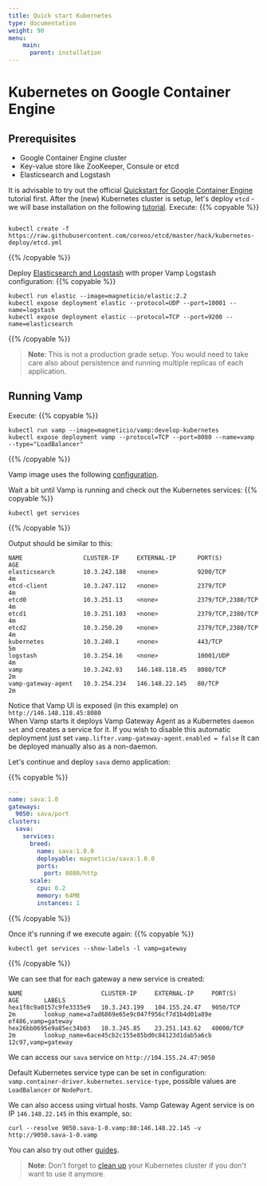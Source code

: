 ```yaml
---
title: Quick start Kubernetes
type: documentation
weight: 90
menu:
    main:
      parent: installation
---
```


# Kubernetes on Google Container Engine

## Prerequisites

- Google Container Engine cluster
- Key-value store like ZooKeeper, Consule or etcd
- Elasticsearch and Logstash

It is advisable to try out the official [Quickstart for Google Container Engine](https://cloud.google.com/container-engine/docs/quickstart) tutorial first.
After the (new) Kubernetes cluster is setup, let's deploy `etcd` - we will base installation on the following [tutorial](https://github.com/coreos/etcd/tree/master/hack/kubernetes-deploy).
Execute: 
{{% copyable %}}
```

kubectl create -f https://raw.githubusercontent.com/coreos/etcd/master/hack/kubernetes-deploy/etcd.yml
```
{{% /copyable %}}

Deploy [Elasticsearch and Logstash](https://github.com/magneticio/elastic) with proper Vamp Logstash configuration:
{{% copyable %}}
```
kubectl run elastic --image=magneticio/elastic:2.2
kubectl expose deployment elastic --protocol=UDP --port=10001 --name=logstash
kubectl expose deployment elastic --protocol=TCP --port=9200 --name=elasticsearch
```
{{% /copyable %}}

>**Note**: This is not a production grade setup. You would need to take care also about persistence and running multiple replicas of each application.

## Running Vamp

Execute:
{{% copyable %}}
```
kubectl run vamp --image=magneticio/vamp:develop-kubernetes
kubectl expose deployment vamp --protocol=TCP --port=8080 --name=vamp --type="LoadBalancer"
```
{{% /copyable %}}

Vamp image uses the following [configuration](https://github.com/magneticio/vamp-docker/blob/master/vamp-kubernetes/conf/application.conf).

Wait a bit until Vamp is running and check out the Kubernetes services:
{{% copyable %}}
```
kubectl get services
```
{{% /copyable %}}

Output should be similar to this:

```
NAME                 CLUSTER-IP     EXTERNAL-IP      PORT(S)             AGE
elasticsearch        10.3.242.188   <none>           9200/TCP            4m
etcd-client          10.3.247.112   <none>           2379/TCP            4m
etcd0                10.3.251.13    <none>           2379/TCP,2380/TCP   4m
etcd1                10.3.251.103   <none>           2379/TCP,2380/TCP   4m
etcd2                10.3.250.20    <none>           2379/TCP,2380/TCP   4m
kubernetes           10.3.240.1     <none>           443/TCP             5m
logstash             10.3.254.16    <none>           10001/UDP           4m
vamp                 10.3.242.93    146.148.118.45   8080/TCP            2m
vamp-gateway-agent   10.3.254.234   146.148.22.145   80/TCP              2m
```

Notice that Vamp UI is exposed (in this example) on `http://146.148.118.45:8080`<br>
When Vamp starts it deploys Vamp Gateway Agent as a Kubernetes `daemon set` and creates a service for it. 
If you wish to disable this automatic deployment just set `vamp.lifter.vamp-gateway-agent.enabled = false`
It can be deployed manually also as a non-daemon.

Let's continue and deploy `sava` demo application:

{{% copyable %}}
```yaml
---
name: sava:1.0
gateways:
  9050: sava/port
clusters:
  sava:
    services:
      breed:
        name: sava:1.0.0
        deployable: magneticio/sava:1.0.0
        ports:
          port: 8080/http
      scale:
        cpu: 0.2       
        memory: 64MB
        instances: 1
```
{{% /copyable %}}

Once it's running if we execute again:
{{% copyable %}}
```
kubectl get services --show-labels -l vamp=gateway
```
{{% /copyable %}}

We can see that for each gateway a new service is created:

```
NAME                      CLUSTER-IP     EXTERNAL-IP     PORT(S)     AGE       LABELS
hex1f8c9a0157c9fe3335e9   10.3.243.199   104.155.24.47   9050/TCP    2m        lookup_name=a7ad6869e65e9c047f956cf7d1b4d01a89e
ef486,vamp=gateway
hex26bb0695e9a85ec34b03   10.3.245.85    23.251.143.62   40000/TCP   2m        lookup_name=6ace45cb2c155e85bd0c84123d1dab5a6cb
12c97,vamp=gateway
```

We can access our `sava` service on `http://104.155.24.47:9050`

Default Kubernetes service type can be set in configuration: `vamp.container-driver.kubernetes.service-type`, possible values are `LoadBalancer` or `NodePort`. 

We can also access using virtual hosts. Vamp Gateway Agent service is on IP `146.148.22.145` in this example, so:
```
curl --resolve 9050.sava-1-0.vamp:80:146.148.22.145 -v http://9050.sava-1-0.vamp
```

You can also try out other [guides](/documentation/guides/).

>**Note**: Don't forget to [clean up](https://cloud.google.com/container-engine/docs/quickstart#clean-up) your Kubernetes cluster if you don't want to use it anymore.